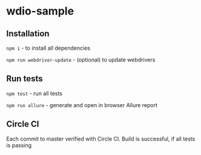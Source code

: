 # wdio-sample

## Installation

`npm i` - to install all dependencies

`npm run webdriver-update` - (optional) to update webdrivers

## Run tests

`npm test` - run all tests

`npm run allure` - generate and open in browser Allure report

##  Circle CI

Each commit to master verified with Circle CI. Build is successful, if all tests is passing 
